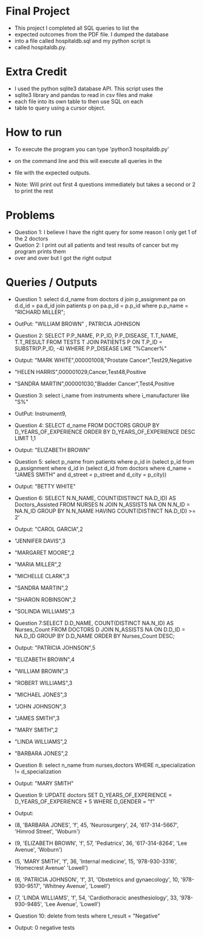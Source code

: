 # Final Project

- This project I completed all SQL queries to list the 
- expected outcomes from the PDF file. I dumped the database
- into a file called hospitaldb.sql and my python script is 
- called hospitaldb.py. 

# Extra Credit
- I used the python sqlite3 database API. This script uses the 
- sqlite3 library and pandas to read in csv files and make 
- each file into its own table to then use SQL on each
- table to query using a cursor object. 

# How to run
- To execute the program you can type 'python3 hospitaldb.py'
- on the command line and this will execute all queries in the 
- file with the expected outputs. 
  
- Note: Will print out first 4 questions immediately but takes a second or 2 to print the rest 


# Problems
- Question 1: I believe I have the right query for some reason I only get 1 of the 2 doctors
- Quetion 2: I print out all patients and test results of cancer but my program prints them 
- over and over but I got the right output
  
# Queries / Outputs
- Question 1: select d.d_name from doctors d join p_assignment pa on d.d_id = pa.d_id join    patients p on pa.p_id = p.p_id where p.p_name = "RICHARD MILLER";

- OutPut: "WILLIAM BROWN" , PATRICIA JOHNSON


- Question 2: SELECT P.P_NAME, P.P_ID, P.P_DISEASE, T.T_NAME, T.T_RESULT FROM TESTS T JOIN PATIENTS P ON T.P_ID = SUBSTR(P.P_ID, -4) WHERE P.P_DISEASE LIKE "%Cancer%"

- Output: "MARK WHITE",000001008,"Prostate Cancer",Test29,Negative
- "HELEN HARRIS",000001029,Cancer,Test48,Positive
- "SANDRA MARTIN",000001030,"Bladder Cancer",Test4,Positive


- Question 3: select i_name from instruments where i_manufacturer like "S%"
- OutPut: Instrument9,


- Question 4: SELECT d_name FROM DOCTORS GROUP BY D_YEARS_OF_EXPERIENCE ORDER BY D_YEARS_OF_EXPERIENCE DESC LIMIT 1,1
  
- Output: "ELIZABETH BROWN"


- Question 5: select p_name from patients where p_id in (select p_id from p_assignment where d_id in (select d_id from doctors where d_name = "JAMES SMITH" and d_street = p_street and d_city = p_city))

- Output: "BETTY WHITE"


- Question 6: SELECT N.N_NAME, COUNT(DISTINCT NA.D_ID) AS Doctors_Assisted FROM NURSES N JOIN N_ASSISTS NA ON N.N_ID = NA.N_ID GROUP BY N.N_NAME HAVING COUNT(DISTINCT NA.D_ID) >= 2'

- Output: "CAROL GARCIA",2
- "JENNIFER DAVIS",3
- "MARGARET MOORE",2
- "MARIA MILLER",2
- "MICHELLE CLARK",3
- "SANDRA MARTIN",2
- "SHARON ROBINSON",2
- "SOLINDA WILLIAMS",3


- Question 7:SELECT D.D_NAME, COUNT(DISTINCT NA.N_ID) AS Nurses_Count FROM DOCTORS D JOIN N_ASSISTS NA ON D.D_ID = NA.D_ID GROUP BY D.D_NAME ORDER BY Nurses_Count DESC;

- Output: "PATRICIA JOHNSON",5
- "ELIZABETH BROWN",4
- "WILLIAM BROWN",3
- "ROBERT WILLIAMS",3
- "MICHAEL JONES",3
- "JOHN JOHNSON",3
- "JAMES SMITH",3
- "MARY SMITH",2
- "LINDA WILLIAMS",2
- "BARBARA JONES",2


- Question 8: select n_name from nurses,doctors WHERE n_specialization != d_specialization
- Output: "MARY SMITH"
  
- Question 9: UPDATE doctors SET D_YEARS_OF_EXPERIENCE = D_YEARS_OF_EXPERIENCE + 5 WHERE D_GENDER = "f"
- Output:
- (8, 'BARBARA JONES', 'f', 45, 'Neurosurgery', 24, '617-314-5667', 'Himrod Street', 'Woburn')
- (9, 'ELIZABETH BROWN', 'f', 57, 'Pediatrics', 36, '617-314-8264', 'Lee Avenue', 'Woburn')
- (5, 'MARY SMITH', 'f', 36, 'Internal medicine', 15, '978-930-3316', 'Homecrest Avenue'  'Lowell')
- (6, 'PATRICIA JOHNSON', 'f', 31, 'Obstetrics and gynaecology', 10, '978-930-9517', 'Whitney Avenue', 'Lowell')
- (7, 'LINDA WILLIAMS', 'f', 54, 'Cardiothoracic anesthesiology', 33, '978-930-9485', 'Lee Avenue', 'Lowell')

- Question 10: delete from tests where t_result = "Negative"
- Output: 0 negative tests